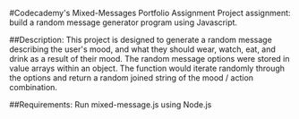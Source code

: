 #Codecademy's Mixed-Messages Portfolio Assignment
Project assignment: build a random message generator program using Javascript. 

##Description:
This project is designed to generate a random message describing the user's mood, and what they should wear, watch, eat, and drink as a result of their mood.
The random message options were stored in value arrays within an object. 
The function would iterate randomly through the options and return a random joined string of the mood / action combination. 

##Requirements:
Run mixed-message.js using Node.js

